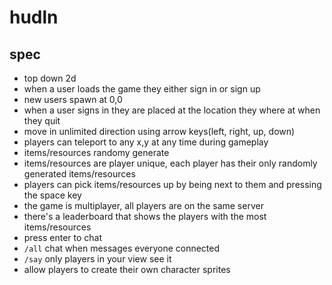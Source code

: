 # hudln

## spec

- top down 2d
- when a user loads the game they either sign in or sign up
- new users spawn at 0,0
- when a user signs in they are placed at the location they where at when they quit
- move in unlimited direction using arrow keys(left, right, up, down)
- players can teleport to any x,y at any time during gameplay 
- items/resources randomy generate
- items/resources are player unique, each player has their only randomly generated items/resources
- players can pick items/resources up by being next to them and pressing the space key
- the game is multiplayer, all players are on the same server
- there's a leaderboard that shows the players with the most items/resources
- press enter to chat
- `/all` chat when messages everyone connected
- `/say` only players in your view see it
- allow players to create their own character sprites
